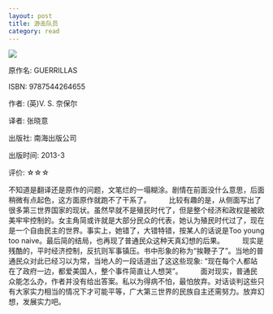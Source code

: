 ```yaml
---
layout: post
title: 游击队员
category: read
---
```

<img class="cover" src="/images/2013/12/9787544264655.jpg" />

原作名: GUERRILLAS

ISBN: 9787544264655

作者: (英)V. S. 奈保尔  

译者: 张晓意  

出版社: 南海出版公司

出版时间: 2013-3

评价: ☆☆☆

不知道是翻译还是原作的问题，文笔烂的一塌糊涂。剧情在前面没什么意思，后面稍微有点起色，这方面原作就跑不了干系了。 
　　 
比较有趣的是，从侧面写出了很多第三世界国家的现状。虽然早就不是殖民时代了，但是整个经济和政权是被欧美牢牢控制的。女主角简或许就是大部分民众的代表，她认为殖民时代过了，现在是一个自由民主的世界。事实上，她错了，大错特错，按某人的话说是Too young too naive。最后简的结局，也再现了普通民众这种天真幻想的后果。 
　　 
现实是残酷的，平时经济控制，反抗则军事镇压。书中形象的称为“挨鞭子了”。当地的普通民众对此已经习以为常，当地人的一段话道出了这这些现象: “现在每个人都站在了政府一边，都爱美国人，整个事件简直让人想哭”。 
　　 
面对现实，普通民众能怎么办，作者并没有给出答案。私以为得病不怕，最怕放弃。对话谈判这些只有大家实力相当的情况下才可能平等，广大第三世界的民族自主还需努力。放弃幻想，发展实力吧。